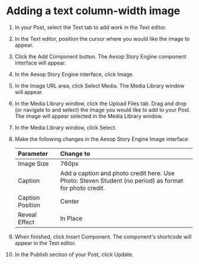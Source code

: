 # Adding a text column-width image

1. In your Post, select the Text tab to add work in the Text editor. 
2. In the Text editor, position the cursor where you would like the image to appear.
3. Click the Add Component button. The Aesop Story Engine component interface will appear. 
4. In the Aesop Story Engine interface, click Image.
5. In the Image URL area, click Select Media. The Media Library window will appear.
6. In the Media Library window, click the Upload Files tab. Drag and drop \(or navigate to and select\) the image you would like to add to your Post. The image will appear selected in the Media Library window.
7. In the Media Library window, click Select.
8. Make the following changes in the Aesop Story Engine Image interface

   
   | Parameter | Change to |
   | :--- | :--- |
   | Image Size | 760px |
   | Caption | Add a caption and photo credit here. Use Photo: Steven Student \(no period\) as format for photo credit. |
   | Caption Position | Center |
   | Reveal Effect | In Place |
   
   
9. When finished, click Insert Component. The component's shortcode will appear in the Text editor. 
10. In the Publish section of your Post, click Update.



